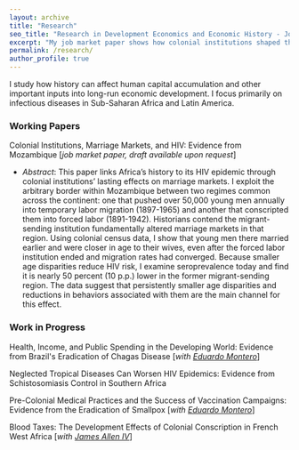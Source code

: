 ```yaml
---
layout: archive
title: "Research"
seo_title: "Research in Development Economics and Economic History - Jon Denton-Schneider"
excerpt: "My job market paper shows how colonial institutions shaped the HIV epidemic in Mozambique through their lasting impacts on marriage and dating markets."
permalink: /research/
author_profile: true
---
```


I study how history can affect human capital accumulation and other important inputs into long-run economic development. I focus primarily on infectious diseases in Sub-Saharan Africa and Latin America.
  
### Working Papers

Colonial Institutions, Marriage Markets, and HIV: Evidence from Mozambique [*job market paper, draft available upon request*]
- *Abstract*: This paper links Africa’s history to its HIV epidemic through colonial institutions’ lasting effects on marriage markets. I exploit the arbitrary border within Mozambique between two regimes common across the continent: one that pushed over 50,000 young men annually into temporary labor migration (1897-1965) and another that conscripted them into forced labor (1891-1942). Historians contend the migrant-sending institution fundamentally altered marriage markets in that region. Using colonial census data, I show that young men there married earlier and were closer in age to their wives, even after the forced labor institution ended and migration rates had converged. Because smaller age disparities reduce HIV risk, I examine seroprevalence today and find it is nearly 50 percent (10 p.p.) lower in the former migrant-sending region. The data suggest that persistently smaller age disparities and reductions in behaviors associated with them are the main channel for this effect.
  
### Work in Progress

Health, Income, and Public Spending in the Developing World: Evidence from Brazil's Eradication of Chagas Disease [*with [Eduardo Montero](https://www.eduardo-montero.com/)*]

Neglected Tropical Diseases Can Worsen HIV Epidemics: Evidence from Schistosomiasis Control in Southern Africa

Pre-Colonial Medical Practices and the Success of Vaccination Campaigns: Evidence from the Eradication of Smallpox [*with [Eduardo Montero](https://www.eduardo-montero.com/)*]

Blood Taxes: The Development Effects of Colonial Conscription in French West Africa [*with [James Allen IV](https://sites.google.com/view/jamesalleniv/home)*]
